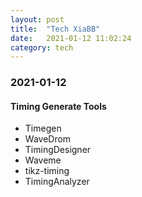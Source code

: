 ```yaml
---
layout: post
title:  "Tech XiaBB"
date:   2021-01-12 11:02:24
category: tech
---
```




### 2021-01-12
#### Timing Generate Tools
* Timegen
* WaveDrom
* TimingDesigner
* Waveme
* tikz-timing
* TimingAnalyzer
